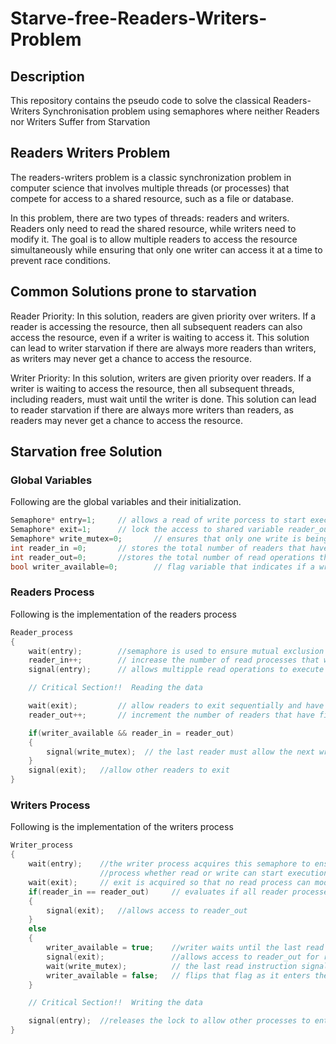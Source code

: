 # Starve-free-Readers-Writers-Problem
## Description
This repository contains the pseudo code to solve the classical Readers-Writers Synchronisation problem using semaphores where neither Readers nor Writers Suffer from Starvation

## Readers Writers Problem
The readers-writers problem is a classic synchronization problem in computer science that involves multiple threads (or processes) that compete for access to a shared resource, such as a file or database.

In this problem, there are two types of threads: readers and writers. Readers only need to read the shared resource, while writers need to modify it. The goal is to allow multiple readers to access the resource simultaneously while ensuring that only one writer can access it at a time to prevent race conditions.

## Common Solutions prone to starvation
Reader Priority: In this solution, readers are given priority over writers. If a reader is accessing the resource, then all subsequent readers can also access the resource, even if a writer is waiting to access it. This solution can lead to writer starvation if there are always more readers than writers, as writers may never get a chance to access the resource.

Writer Priority: In this solution, writers are given priority over readers. If a writer is waiting to access the resource, then all subsequent threads, including readers, must wait until the writer is done. This solution can lead to reader starvation if there are always more writers than readers, as readers may never get a chance to access the resource.

## Starvation free Solution

### Global Variables 
Following are the global variables and their initialization.
```C++
Semaphore* entry=1;     // allows a read of write porcess to start execution
Semaphore* exit=1;      // lock the access to shared variable reader_out
Semaphore* write_mutex=0;       // ensures that only one write is being executed
int reader_in =0;       // stores the total number of readers that have read the shared data
int reader_out=0;       //stores the total number of read operations that have completed execution
bool writer_available=0;        // flag variable that indicates if a writer is present in the waiting queue
```
### Readers Process

Following is the implementation of the readers process
```C++
Reader_process
{
    wait(entry);        //semaphore is used to ensure mutual exclusion on the shared variable reader_in 
    reader_in++;        // increase the number of read processes that will start to read
    signal(entry);      // allows multipple read operations to execute at once

    // Critical Section!!  Reading the data

    wait(exit);         // allow readers to exit sequentially and have mutual exclusion on the shared variable reader_out
    reader_out++;       // increment the number of readers that have finished reading data

    if(writer_available && reader_in = reader_out)
    {
        signal(write_mutex);  // the last reader must allow the next writer process to start writting
    }
    signal(exit);   //allow other readers to exit 
}
```
### Writers Process

Following is the implementation of the writers process
```C++
Writer_process
{
    wait(entry);    //the writer process acquires this semaphore to ensure that no 
                    //process whether read or write can start execution
    wait(exit);     // exit is acquired so that no read process can modify the value of reader_out used in the next line
    if(reader_in == reader_out)     // evaluates if all reader processes prior to the write process have exited their critical section
    {
        signal(exit);   //allows access to reader_out
    }
    else        
    {
        writer_available = true;    //writer waits until the last read operation has completed its execution
        signal(exit);               //allows access to reader_out for readers to exit
        wait(write_mutex);          // the last read instruction signals the writer process to start execution
        writer_available = false;   // flips that flag as it enters the critical section
    }

    // Critical Section!!  Writing the data

    signal(entry);  //releases the lock to allow other processes to enter next
}
```



